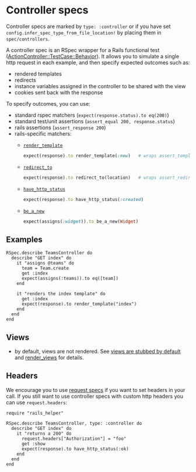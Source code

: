 # Controller specs

Controller specs are marked by `type: :controller` or if you have set
`config.infer_spec_type_from_file_location!` by placing them in `spec/controllers`.

A controller spec is an RSpec wrapper for a Rails functional test
([ActionController::TestCase::Behavior](https://github.com/rails/rails/blob/main/actionpack/lib/action_controller/test_case.rb)).
It allows you to simulate a single http request in each example, and then
specify expected outcomes such as:

* rendered templates
* redirects
* instance variables assigned in the controller to be shared with the view
* cookies sent back with the response

To specify outcomes, you can use:

- standard rspec matchers (`expect(response.status).to eq(200)`)
- standard test/unit assertions (`assert_equal 200, response.status`)
- rails assertions (`assert_response 200`)
- rails-specific matchers:
  - [`render_template`](./matchers/render-template-matcher)

    ```ruby
    expect(response).to render_template(:new)   # wraps assert_template
    ```
  - [`redirect_to`](./matchers/redirect-to-matcher)

    ```ruby
    expect(response).to redirect_to(location)   # wraps assert_redirected_to
    ```
  - [`have_http_status`](./matchers/have-http-status-matcher)

    ```ruby
    expect(response).to have_http_status(:created)
    ```
  - [`be_a_new`](./matchers/new-record-matcher)

    ```ruby
    expect(assigns(:widget)).to be_a_new(Widget)
    ```

## Examples

    RSpec.describe TeamsController do
      describe "GET index" do
        it "assigns @teams" do
          team = Team.create
          get :index
          expect(assigns(:teams)).to eq([team])
        end

        it "renders the index template" do
          get :index
          expect(response).to render_template("index")
        end
      end
    end

## Views

* by default, views are not rendered. See
  [views are stubbed by default](./controller-specs/isolation-from-views) and
  [render_views](./controller-specs/render-views) for details.

## Headers

We encourage you to use [request specs](../request-specs/request-spec) if you want to set headers in your call. If you still want to use controller specs with custom http headers you can use `request.headers`:

    require "rails_helper"

    RSpec.describe TeamsController, type: :controller do
      describe "GET index" do
        it "returns a 200" do
          request.headers["Authorization"] = "foo"
          get :show
          expect(response).to have_http_status(:ok)
        end
      end
    end
